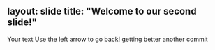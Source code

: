 layout: slide
title: "Welcome to our second slide!"
---
Your text
Use the left arrow to go back! getting better
another commit 
